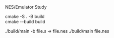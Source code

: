 NES/Emulator Study  

cmake -S . -B build  
cmake --build build  

./build/main -b file.s -> file.nes
    ./build/main file.nes

